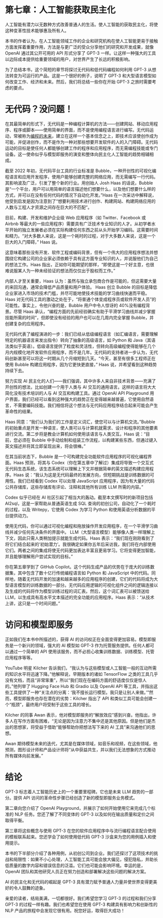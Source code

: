 # 第七章：人工智能获取民主化

人工智能有潜力以无数种方式改善普通人的生活。使人工智能的获取民主化，将使这种变革性技术能够惠及所有人。

本书的作者认为，在人工智能领域工作的企业和研究机构在使人工智能更易于接触方面发挥着重要作用，方法是与更广泛的受众分享他们的研究和开发成果，就像 OpenAI 通过其公开可用的 API 形式分享了 GPT-3 一样。让这样一种强大的工具以边际成本提供给重要领域的用户，对世界产生了长远的积极影响。

为了总结本书，这个简短的章节将探讨无代码和低代码编程如何利用 GPT-3 从想法转变为可运行的产品。这是一个很好的例子，说明了 GPT-3 和大型语言模型如何改变工作、经济和未来。然后，我们将总结一些你在开始 GPT-3 之旅时需要考虑的要点。

# 无代码？没问题！

在其最简单的形式下，无代码是一种编程计算机的方法——创建网站、移动应用程序、程序或脚本——使用简单的界面，而不是使用编程语言进行编写。无代码运动，常被称为[编程的未来](https://oreil.ly/FPCcw)，建立在这样一个基本信念之上，即技术应该使创作成为可能，并促进创作，而不是作为一种对那些想要开发软件的人的入门障碍。无代码运动的目标是使任何人都能够创建工作的程序和应用程序，而无需编程技能或专门设备。这一使命似乎与模型即服务的演变和整体向民主化人工智能的趋势相辅相成。

截至 2022 年初，无代码平台工具的行业标准是 Bubble，一种开创性的可视化编程语言和应用开发程序，使用户能够创建完整的网络应用，而无需编写一行代码。其影响波及广泛，引发了整个新的行业。用创始人 Josh Haas 的话说，Bubble 是“一个平台，用户可以用简单的语言描述他们想要什么，以及他们想要什么样的方式，并可以在没有任何代码的情况下自动化开发。”Haas 在一次采访中解释说，他受到启发是因为注意到了“想要利用技术进行创作、构建网站、构建网络应用的人数与工程人才资源之间存在巨大的不匹配”。

目前，构建、开发和维护企业级 Web 应用程序（如 Twitter、Facebook 或 Airbnb 等最大的一些应用程序）需要具有广泛技术专业知识的人才。从初学者水平开始的独立发展者必须在实际构建任何东西之前从头开始学习编码。这需要时间和精力。“对大多数人来说，这是一个耗时的过程，对于大多数人来说，这是一个巨大的入门障碍，” Haas 说。

这意味着那些没有开发、软件工程或编码背景，但有一个伟大的应用程序想法并想围绕它构建公司的企业家必须依赖于具有这方面专业知识的人，并说服他们为自己的想法工作。Haas 指出，正如你可能期望的那样，“即使这是一个好主意，也很难说服某人为一种未经验证的想法而仅仅出于股权而工作。”

内部人才至关重要，Haas 认为：虽然与独立承包商合作是可能的，但这需要大量的来回沟通，通常会降低产品质量和用户体验。 Haas 创立 Bubble 的目标是降低企业家进入市场的技术门槛，并尽可能地使技术技能的学习曲线快速而平稳。 Haas 对无代码工具的激动之处在于，“将普通个体变成程序员或软件开发人员”的可能性。事实上，令他兴奋的是，Bubble 用户中令人惊讶的 40%没有编程背景。尽管 Haas 承认，“编程方面的先前经验确实有助于平滑学习曲线并减少掌握技能所需的时间”，但即使没有经验的用户也可以在几周内完全掌握 Bubble，并创建复杂的应用程序。

无代码代表了编程演进的一步：我们已经从低级编程语言（如汇编语言，需要理解特定的机器语言来发出指令）转向了抽象的高级语言，如 Python 和 Java（其语法类似于英语）。低级语言提供了粒度和灵活性，但转向高级编程使得能够在几个月内规模化地开发软件应用程序，而不是几年。无代码的支持者进一步认为，无代码创新甚至可以将这一时期从几个月缩短到几天。“今天，甚至有很多工程师正在使用 Bubble 构建应用程序，因为它更快更直接，” Haas 说，并希望看到这种趋势持续下去。

努力实现 AI 民主化的人们——我们强调，其中许多人来自非技术背景——充满了开创性的想法，比如创建一个用于人类与 AI 交互的通用语言。这样的语言将大大简化没有技术培训的人与 AI 交互和构建工具。通过 OpenAI API Playground 用户界面，我们已经可以看到这种强大的趋势正在变得越来越普遍，它使用自然语言，不需要编码技能。我们相信将这个想法与无代码应用程序结合起来可能会产生革命性的结果。

Haas 同意：“我们认为我们的工作是定义词汇，使您可以与计算机交流。”Bubble 的初始重点是开发一种语言，使人类可以与计算机就需求、设计和程序的其他要素进行交流。第二步将是教会计算机如何使用该语言与人类交互。Haas 说：“目前，您必须在 Bubble 中手动绘制和组装工作流程，以构建某些东西，但通过键入英文描述并将其立即呈现出来，将会很棒。”

在其当前状态下，Bubble 是一个可构建完全功能软件应用程序的可视化编程界面。Haas 预测，将其与 Codex（你在第五章中了解过）集成将导致一个交互式无代码生态系统，该生态系统可以理解上下文并根据简单的英文描述构建应用程序。Haas 说：“我认为这是无代码最终的发展方向，但短期挑战是训练数据的可用性。我们已经看到 Codex 可以处理 JavaScript 应用程序，因为有大量的代码公共存储库，这些存储库有评论、注释和其他所有训练 LLM 所需的内容。”

Codex 似乎已经在 AI 社区引起了相当大的轰动。截至本文撰写时的新项目包括 AI2sql，这是一家帮助从普通英语生成 SQL 查询的初创公司，自动化了一个耗时的过程，以及 Writepy，它使用 Codex 为学习 Python 和使用英语分析数据的平台提供动力。

使用无代码，你可以通过可视化编程和拖放操作开发应用程序，在一个平滑学习曲线并减少任何先决条件的界面中。 LLM（大型语言模型）能够像人类一样理解上下文，因此只需人类稍加提示就能生成代码。Haas 表示：“我们现在刚刚看到了将它们结合起来的‘初始潜力’。我很确定如果你五年后采访我，我们将在内部使用它们。两者之间的集成将使无代码更加表达丰富且更易学习。它将变得更加智能，并且能够理解用户尝试实现的目标。”

你在第五章学到了 GitHub Copilot。这个代码生成产品的优势在于庞大的训练数据集，其中包含了数十亿行传统编程语言如 Python 和 JavaScript 中的代码。同样地，随着无代码开发的加速和越来越多的应用程序的创建，它们的代码将成为大型语言模型的训练数据的一部分。无代码应用逻辑的可视化组件之间的逻辑连接以及生成的代码将作为模型训练过程的词汇表。然后，这个词汇表可以被馈送给 LLM，以生成具有高水平文本描述的完全功能的应用程序。Haas 表示：“从技术上讲，这只是一个时间问题。”

# 访问和模型即服务

正如我们在本书中所描述的，获得 AI 的访问权正在全面变得更加容易。模型即服务是一个新兴的领域，强大的 AI 模型如 GPT-3 作为托管服务提供。任何人都可以通过一个简单的 API 使用该服务，而不必担心收集训练数据、训练模型、托管应用程序等等。

YouTube 明星 Kilcher 告诉我们，“我认为与这些模型或人工智能一般的互动所需的知识水平将迅速下降。”他解释说，早期版本的诸如 TensorFlow 之类的工具几乎没有文档，而且“非常笨重”，所以“我们现在在编码方面的舒适度仅仅是惊人的。”他列举了 Hugging Face Hub 和 Gradio 以及 OpenAI API 等工具，并指出这些工具提供了一种“关注点的分离：‘我不擅长运行模型。我只是让别人来做。’”然而，模型即服务也存在潜在的劣势：Kilcher 指出了 API 和类似工具可能会创建一个“瓶颈”，最终用户将受制于这些工具的增长。

Kilcher 的同事 Awan 表示，他对模型即服务的“解放效应”感到兴奋。他指出，许多人在写作方面有困难，“无论是因为注意力不集中还是其他原因。但是他们是杰出的思想家，将受益于借助“能够帮助你把想法写下来的 AI 工具”来沟通他们的思想。

Awan 期待模型未来的迭代，尤其是在媒体领域，如音乐和视频，在这些领域，他预测，图形设计师和产品设计师将“从中获益共生，并以我们无法想象的方式推动所有媒体向前发展。”

# 结论

GPT-3 标志着人工智能历史上的一个重要里程碑。它也是未来 LLM 趋势的一部分。提供 API 访问的革命性步骤已经创造了新的模型即服务业务模式。

第二章向您介绍了 OpenAI Playground，并展示了如何开始使用它来完成几个标准的 NLP 任务。您还了解了不同变体的 GPT-3 以及如何在输出质量和定价之间取得平衡。

第三章将这些概念与使用 GPT-3 在您的软件应用程序中与流行编程语言配合使用的模板联系起来。您还学会了如何使用低代码 GPT-3 沙盒来为您的用例插入和使用提示。

本书的下半部分介绍了各种用例，从初创公司到企业。我们还探讨了这项技术的挑战和局限性：如果不小心处理，人工智能工具可能会放大偏见，侵犯隐私，并助长低质量的数字内容和错误信息的泛滥。它们也可能会影响环境。幸运的是，OpenAI 团队和其他研究人员正在努力创造和部署解决这些问题的解决方案。

AI 的民主化和无代码的崛起是 GPT-3 具有潜力赋予普通人力量并使世界变得更美好的令人鼓舞的迹象。

亲爱的读者，结局美满，一切都很好。我们希望您学习 GPT-3 的过程和我们分享 GPT-3 的过程一样有趣。我们也希望您在使用 GPT-3 构建具有影响力和创新性的 NLP 产品的旅程中会发现它很有用。祝您好运，取得巨大成功！
